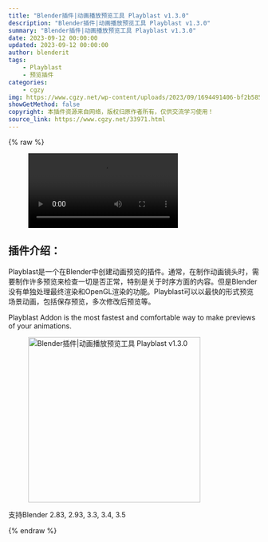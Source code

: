 ```yaml
---
title: "Blender插件|动画播放预览工具 Playblast v1.3.0"
description: "Blender插件|动画播放预览工具 Playblast v1.3.0"
summary: "Blender插件|动画播放预览工具 Playblast v1.3.0"
date: 2023-09-12 00:00:00
updated: 2023-09-12 00:00:00
author: blenderit
tags: 
    - Playblast
    - 预览插件
categories:
    - cgzy
img: https://www.cgzy.net/wp-content/uploads/2023/09/1694491406-bf2b585aaeb7a04.webp
showGetMethod: false
copyright: 本插件资源来自网络，版权归原作者所有，仅供交流学习使用！
source_link: https://www.cgzy.net/33971.html
---
```


{% raw %}
<figure class="wp-block-video aligncenter"><video controls src="http://cloud.video.taobao.com/play/u/null/p/1/e/6/t/1/427491526039.mp4"></video></figure><div class="wp-block-pandastudio-title"><div class="title_style_01"><h2 id="h2-0">插件介绍：</h2></div></div><p class="is-style-text-indent-2em">Playblast是一个在Blender中创建动画预览的插件。通常，在制作动画镜头时，需要制作许多预览来检查一切是否正常，特别是关于时序方面的内容。但是Blender没有单独处理最终渲染和OpenGL渲染的功能。Playblast可以以最快的形式预览场景动画，包括保存预览，多次修改后预览等。</p><p>Playblast Addon is the most fastest and comfortable way to make previews of your animations.</p><div class="wp-block-image is-style-border-round-and-with-shadow">
<figure class="aligncenter size-full"><img fetchpriority="high" decoding="async" width="345" height="332" src="https://www.cgzy.net/wp-content/uploads/2023/09/1694491020-2e2cdf05437ab79.webp" class="wp-image-33972" title="Blender插件|动画播放预览工具 Playblast v1.3.0" alt="Blender插件|动画播放预览工具 Playblast v1.3.0"></figure></div><div class="wp-block-pandastudio-tips"><div class="tip success "><p>支持Blender 2.83, 2.93, 3.3, 3.4, 3.5</p>
</div></div>
<div style="display: none">cgzy</div>
{% endraw %}